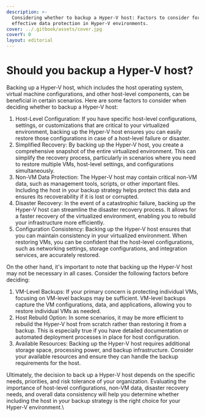 ```yaml
---
description: >-
  Considering whether to backup a Hyper-V host: Factors to consider for
  effective data protection in Hyper-V environments.
cover: ../.gitbook/assets/cover.jpg
coverY: 0
layout: editorial
---
```


# Should you backup a Hyper-V host?

Backing up a Hyper-V host, which includes the host operating system, virtual machine configurations, and other host-level components, can be beneficial in certain scenarios. Here are some factors to consider when deciding whether to backup a Hyper-V host:

1. Host-Level Configuration: If you have specific host-level configurations, settings, or customizations that are critical to your virtualized environment, backing up the Hyper-V host ensures you can easily restore those configurations in case of a host-level failure or disaster.
2. Simplified Recovery: By backing up the Hyper-V host, you create a comprehensive snapshot of the entire virtualized environment. This can simplify the recovery process, particularly in scenarios where you need to restore multiple VMs, host-level settings, and configurations simultaneously.
3. Non-VM Data Protection: The Hyper-V host may contain critical non-VM data, such as management tools, scripts, or other important files. Including the host in your backup strategy helps protect this data and ensures its recoverability if it is lost or corrupted.
4. Disaster Recovery: In the event of a catastrophic failure, backing up the Hyper-V host can streamline the disaster recovery process. It allows for a faster recovery of the virtualized environment, enabling you to rebuild your infrastructure more efficiently.
5. Configuration Consistency: Backing up the Hyper-V host ensures that you can maintain consistency in your virtualized environment. When restoring VMs, you can be confident that the host-level configurations, such as networking settings, storage configurations, and integration services, are accurately restored.

On the other hand, it's important to note that backing up the Hyper-V host may not be necessary in all cases. Consider the following factors before deciding:

1. VM-Level Backups: If your primary concern is protecting individual VMs, focusing on VM-level backups may be sufficient. VM-level backups capture the VM configurations, data, and applications, allowing you to restore individual VMs as needed.
2. Host Rebuild Option: In some scenarios, it may be more efficient to rebuild the Hyper-V host from scratch rather than restoring it from a backup. This is especially true if you have detailed documentation or automated deployment processes in place for host configuration.
3. Available Resources: Backing up the Hyper-V host requires additional storage space, processing power, and backup infrastructure. Consider your available resources and ensure they can handle the backup requirements for the host.

Ultimately, the decision to back up a Hyper-V host depends on the specific needs, priorities, and risk tolerance of your organization. Evaluating the importance of host-level configurations, non-VM data, disaster recovery needs, and overall data consistency will help you determine whether including the host in your backup strategy is the right choice for your Hyper-V environment.\
